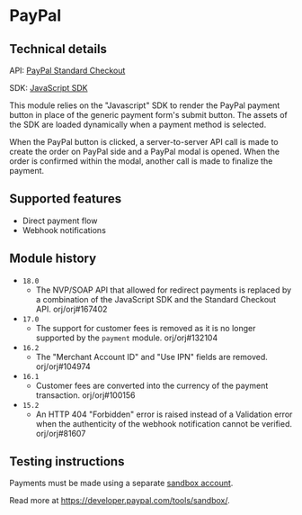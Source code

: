 # PayPal

## Technical details

API: [PayPal Standard Checkout](https://developer.paypal.com/studio/checkout/standard)

SDK: [JavaScript SDK](https://developer.paypal.com/sdk/js/reference/)

This module relies on the "Javascript" SDK to render the PayPal payment button in place of the
generic payment form's submit button. The assets of the SDK are loaded dynamically when a payment
method is selected.

When the PayPal button is clicked, a server-to-server API call is made to create the order on PayPal
side and a PayPal modal is opened. When the order is confirmed within the modal, another call is
made to finalize the payment.

## Supported features

- Direct payment flow
- Webhook notifications

## Module history

- `18.0`
  - The NVP/SOAP API that allowed for redirect payments is replaced by a combination of the
    JavaScript SDK and the Standard Checkout API. orj/orj#167402
- `17.0`
  - The support for customer fees is removed as it is no longer supported by the `payment` module.
    orj/orj#132104
- `16.2`
  - The "Merchant Account ID" and "Use IPN" fields are removed. orj/orj#104974
- `16.1`
  - Customer fees are converted into the currency of the payment transaction. orj/orj#100156
- `15.2`
  - An HTTP 404 "Forbidden" error is raised instead of a Validation error when the authenticity of
    the webhook notification cannot be verified. orj/orj#81607

## Testing instructions

Payments must be made using a separate [sandbox account](https://www.sandbox.paypal.com/myaccount/).

Read more at https://developer.paypal.com/tools/sandbox/.
